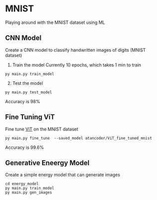 # MNIST
Playing around with the MNIST dataset using ML

## CNN Model
Create a CNN model to classify handwritten images of digits (MNIST dataset)

1. Train the model
Currently 10 epochs, which takes 1 min to train
```
py main.py train_model
```

2. Test the model
```
py main.py test_model
```

Accuracy is 98%


## Fine Tuning ViT
Fine tune [ViT](https://huggingface.co/google/vit-base-patch16-224) on the MNIST dataset

```
py main.py fine_tune  --saved_model atancoder/ViT_fine_tuned_mnist
```
Accuracy is 99.6%


## Generative Eneergy Model
Create a simple energy model that can generate images

```
cd energy_model
py main.py train_model
py main.py gen_images

```